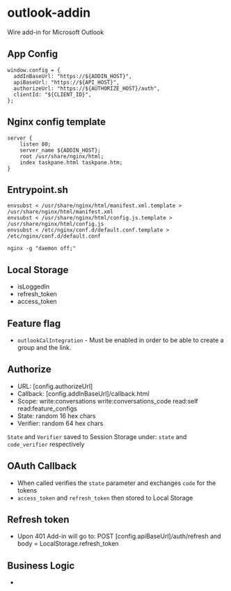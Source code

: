 # outlook-addin

Wire add-in for Microsoft Outlook

## App Config
```
window.config = {
  addInBaseUrl: "https://${ADDIN_HOST}",
  apiBaseUrl: "https://${API_HOST}",
  authorizeUrl: "https://${AUTHORIZE_HOST}/auth",
  clientId: "${CLIENT_ID}",
};
```

## Nginx config template
```
server {
    listen 80;
    server_name ${ADDIN_HOST};
    root /usr/share/nginx/html;
    index taskpane.html taskpane.htm;
}
```

## Entrypoint.sh
```
envsubst < /usr/share/nginx/html/manifest.xml.template > /usr/share/nginx/html/manifest.xml
envsubst < /usr/share/nginx/html/config.js.template > /usr/share/nginx/html/config.js
envsubst < /etc/nginx/conf.d/default.conf.template > /etc/nginx/conf.d/default.conf

nginx -g "daemon off;"
```

## Local Storage
- isLoggedIn
- refresh_token
- access_token

## Feature flag
 - `outlookCalIntegration` - Must be enabled in order to be able to create a group and the link.

## Authorize
- URL: [config.authorizeUrl]
- Callback: [config.addInBaseUrl]/callback.html
- Scope: write:conversations write:conversations_code read:self read:feature_configs
- State: random 16 hex chars
- Verifier: random 64 hex chars

`State` and `Verifier` saved to Session Storage under: `state` and `code_verifier` respectively

## OAuth Callback
- When called verifies the `state` parameter and exchanges `code` for the tokens
- `access_token` and `refresh_token` then stored to Local Storage

## Refresh token
- Upon 401 Add-in will go to: POST [config.apiBaseUrl]/auth/refresh and body = LocalStorage.refresh_token

## Business Logic
- 
